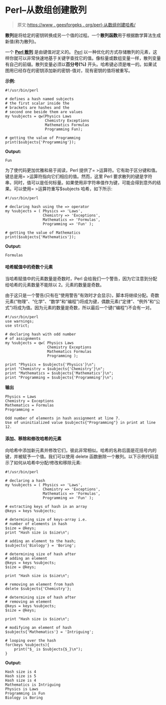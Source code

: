 # Perl–从数组创建散列

> 原文:[https://www . geesforgeks . org/perl-从数组创建哈希/](https://www.geeksforgeeks.org/perl-creating-a-hash-from-an-array/)

**散列**是将给定的密钥转换成另一个值的过程。一个**散列函数**用于根据数学算法生成新值(称为散列)。

一个 **[Perl 散列](https://www.geeksforgeeks.org/perl-hash/)** 是由键值对定义的。 [Perl](https://www.geeksforgeeks.org/introduction-to-perl/) 以一种优化的方式存储散列的元素，这样你就可以非常快速地基于关键字查找它的值。像标量或数组变量一样，散列变量有自己的前缀。散列变量必须以**百分号(%)** 开头。哈希键必须是唯一的。如果试图用已经存在的密钥添加新的密钥-值对，现有密钥的值将被重写。

**示例:**

```
#!/usr/bin/perl

# defines a hash named subjects
# the first scalar inside the 
# brackets are hashes and the 
# second one beside them are values
my %subjects = qw(Physics Laws 
                  Chemistry Exceptions
                  Mathematics Formulas
                  Programming Fun);

# getting the value of Programming
print($subjects{'Programming'});
```

**Output:**

```
Fun
```

为了使代码更加优雅和易于阅读，Perl 提供了= >运算符。它有助于区分键和值。键总是用= >运算符指向它们相应的值。然而，这里 Perl 要求散列的键是字符串，同时，值可以是任何标量。如果使用非字符串值作为键，可能会得到意外的结果。可以使用= >运算符重写$subjects 哈希，如下所示:

```
#!/usr/bin/perl

# declaring hash using the => operator
my %subjects = ( Physics => 'Laws',
                 Chemistry => 'Exceptions',
                 Mathematics => 'Formulas',
                 Programming => 'Fun' );

# getting the value of Mathematics
print($subjects{'Mathematics'});
```

**Output:**

```
Formulas
```

#### 哈希赋值中的奇数个元素

当哈希赋值中的元素数量是奇数时，Perl 会给我们一个警告，因为它注意到分配给哈希的元素数量不能除以 2。元素的数量是奇数。

由于这只是一个警告(只有在“使用警告”有效时才会显示)，脚本将继续分配。奇数元素(“物理”、“化学”、“数学”和“编程”)将成为键，偶数元素(“定律”、“例外”和“公式”)将成为值。因为元素的数量是奇数，所以最后一个键(“编程”)不会有一对。

```
#!/usr/bin/perl
use warnings;
use strict;

# declaring hash with odd number 
# of assignments
my %subjects = qw( Physics Laws
                   Chemistry Exceptions
                   Mathematics Formulas
                   Programming );

print "Physics = $subjects{'Physics'}\n";
print "Chemistry = $subjects{'Chemistry'}\n";
print "Mathematics = $subjects{'Mathematics'}\n";
print "Programming = $subjects{'Programming'}\n";
```

**输出**

```
Physics = Laws
Chemistry = Exceptions
Mathematics = Formulas
Programming = 

Odd number of elements in hash assignment at line 7.
Use of uninitialized value $subjects{"Programming"} in print at line 12.
```

#### 添加、移除和修改哈希的元素

向哈希中添加新元素并修改它们，彼此非常相似。哈希的名称后面是花括号内的键，并被赋予一个值。我们可以使用 delete 函数删除一个散列。以下示例代码显示了如何从哈希中分配/修改和移除元素:

```
#!/usr/bin/perl

# declaring a hash
my %subjects = ( Physics => 'Laws',
                 Chemistry => 'Exceptions',
                 Mathematics => 'Formulas',
                 Programming => 'Fun' );

# extracting keys of hash in an array
@keys = keys %subjects;

# determining size of keys-array i.e.
# number of elements in hash
$size = @keys;
print "Hash size is $size\n";

# adding an element to the hash;
$subjects{'Biology'} = 'Boring';

# determining size of hash after
# adding an element
@keys = keys %subjects;
$size = @keys;

print "Hash size is $size\n";

# removing an element from hash
delete $subjects{'Chemistry'};

# determining size of hash after
# removing an element
@keys = keys %subjects;
$size = @keys;

print "Hash size is $size\n";

# modifying an element of hash
$subjects{'Mathematics'} = 'Intriguing';

# looping over the hash
for(keys %subjects){
    print("$_ is $subjects{$_}\n");
}
```

**Output:**

```
Hash size is 4
Hash size is 5
Hash size is 4
Mathematics is Intriguing
Physics is Laws
Programming is Fun
Biology is Boring

```